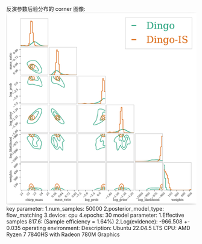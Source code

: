 反演参数后验分布的 corner 图像:
![](https://github.com/mulisnow/GW150914-dingo-FMPE/blob/main/dingo_gw_FMPE/03_inference/outdir_GW150914/result/corner.png)
key parameter:
1.num_samples: 50000
2.posterior_model_type: flow_matching
3.device: cpu 
4.epochs: 30
model parameter:
1.Effective samples 817.6: (Sample efficiency = 1.64%)
2.Log(evidence): -966.508 +- 0.035
operating environment:
Description:	Ubuntu 22.04.5 LTS
CPU: AMD Ryzen 7 7840HS with Radeon 780M Graphics
          


